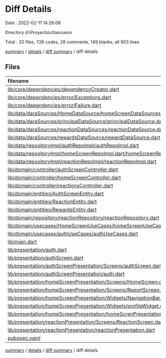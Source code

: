 # Diff Details

Date : 2022-02-11 14:26:06

Directory d:\Proyecto\citasnuevo

Total : 32 files,  726 codes, 28 comments, 149 blanks, all 903 lines

[summary](results.md) / [details](details.md) / [diff summary](diff.md) / diff details

## Files
| filename | language | code | comment | blank | total |
| :--- | :--- | ---: | ---: | ---: | ---: |
| [lib/core/dependencies/dependencyCreator.dart](/lib/core/dependencies/dependencyCreator.dart) | Dart | -13 | 0 | 3 | -10 |
| [lib/core/dependencies/error/Exceptions.dart](/lib/core/dependencies/error/Exceptions.dart) | Dart | 8 | 0 | 1 | 9 |
| [lib/core/dependencies/error/Failure.dart](/lib/core/dependencies/error/Failure.dart) | Dart | 17 | 2 | 9 | 28 |
| [lib/data/daraSources/HomeDataSource/homeScreenDataSources.dart](/lib/data/daraSources/HomeDataSource/homeScreenDataSources.dart) | Dart | -1 | 0 | -3 | -4 |
| [lib/data/daraSources/principalDataSource/principalDataSource.dart](/lib/data/daraSources/principalDataSource/principalDataSource.dart) | Dart | 1 | 4 | 1 | 6 |
| [lib/data/daraSources/reactionDataSources/reactionDataSource.dart](/lib/data/daraSources/reactionDataSources/reactionDataSource.dart) | Dart | 128 | 2 | 15 | 145 |
| [lib/data/daraSources/rewardsDataSource/rewardDataSource.dart](/lib/data/daraSources/rewardsDataSource/rewardDataSource.dart) | Dart | 58 | 8 | 17 | 83 |
| [lib/data/repositoryImpl/authRepoImpl/authRepoImpl.dart](/lib/data/repositoryImpl/authRepoImpl/authRepoImpl.dart) | Dart | -2 | -1 | 0 | -3 |
| [lib/data/repositoryImpl/homeScreenRepoImpl.dart/homeScreenRepoImpl.dart](/lib/data/repositoryImpl/homeScreenRepoImpl.dart/homeScreenRepoImpl.dart) | Dart | 36 | 0 | 5 | 41 |
| [lib/data/repositoryImpl/reactionRepoImpl/reactionRepoImpl.dart](/lib/data/repositoryImpl/reactionRepoImpl/reactionRepoImpl.dart) | Dart | 36 | 0 | 6 | 42 |
| [lib/domain/controller/authScreenController.dart](/lib/domain/controller/authScreenController.dart) | Dart | 17 | 0 | 5 | 22 |
| [lib/domain/controller/homeScreenController.dart](/lib/domain/controller/homeScreenController.dart) | Dart | 4 | 0 | 2 | 6 |
| [lib/domain/controller/reactionsController.dart](/lib/domain/controller/reactionsController.dart) | Dart | 66 | 1 | 15 | 82 |
| [lib/domain/entities/AuthScreenEntity.dart](/lib/domain/entities/AuthScreenEntity.dart) | Dart | -1 | 0 | 0 | -1 |
| [lib/domain/entities/ReactionEntity.dart](/lib/domain/entities/ReactionEntity.dart) | Dart | 64 | 1 | 10 | 75 |
| [lib/domain/entities/RewardsEntity.dart](/lib/domain/entities/RewardsEntity.dart) | Dart | 15 | 7 | 12 | 34 |
| [lib/domain/repository/reactionRepository/reactionRepository.dart](/lib/domain/repository/reactionRepository/reactionRepository.dart) | Dart | 12 | 0 | 3 | 15 |
| [lib/domain/usecases/HomeScreenUseCases/homeScreenUseCases.dart](/lib/domain/usecases/HomeScreenUseCases/homeScreenUseCases.dart) | Dart | -40 | -2 | -7 | -49 |
| [lib/domain/usecases/authUseCases/authUseCases.dart](/lib/domain/usecases/authUseCases/authUseCases.dart) | Dart | -22 | 0 | -1 | -23 |
| [lib/main.dart](/lib/main.dart) | Dart | -26 | 1 | 3 | -22 |
| [lib/presentation/auth.dart](/lib/presentation/auth.dart) | Dart | -75 | -7 | -14 | -96 |
| [lib/presentation/authScreen.dart](/lib/presentation/authScreen.dart) | Dart | -11 | 0 | -2 | -13 |
| [lib/presentation/authScreenPresentation/Screens/authScreen.dart](/lib/presentation/authScreenPresentation/Screens/authScreen.dart) | Dart | 62 | 1 | 7 | 70 |
| [lib/presentation/authScreenPresentation/auth.dart](/lib/presentation/authScreenPresentation/auth.dart) | Dart | 59 | 7 | 15 | 81 |
| [lib/presentation/homeScreenPresentation/Screens/HomeScreen.dart](/lib/presentation/homeScreenPresentation/Screens/HomeScreen.dart) | Dart | 13 | 0 | 0 | 13 |
| [lib/presentation/homeScreenPresentation/Screens/ReportScreen.dart](/lib/presentation/homeScreenPresentation/Screens/ReportScreen.dart) | Dart | 9 | 1 | 2 | 12 |
| [lib/presentation/homeScreenPresentation/Widgets/NavigationBar.dart](/lib/presentation/homeScreenPresentation/Widgets/NavigationBar.dart) | Dart | 63 | 1 | 8 | 72 |
| [lib/presentation/homeScreenPresentation/Widgets/profileWidget.dart](/lib/presentation/homeScreenPresentation/Widgets/profileWidget.dart) | Dart | 6 | 1 | 2 | 9 |
| [lib/presentation/homeScreenPresentation/homeScrenPresentation.dart](/lib/presentation/homeScreenPresentation/homeScrenPresentation.dart) | Dart | -3 | 0 | 4 | 1 |
| [lib/presentation/reactionPresentation/Screens/ReactionScreen.dart](/lib/presentation/reactionPresentation/Screens/ReactionScreen.dart) | Dart | 150 | 0 | 12 | 162 |
| [lib/presentation/reactionPresentation/reactionPresentation.dart](/lib/presentation/reactionPresentation/reactionPresentation.dart) | Dart | 96 | 1 | 18 | 115 |
| [pubspec.yaml](/pubspec.yaml) | YAML | 0 | 0 | 1 | 1 |

[summary](results.md) / [details](details.md) / [diff summary](diff.md) / diff details